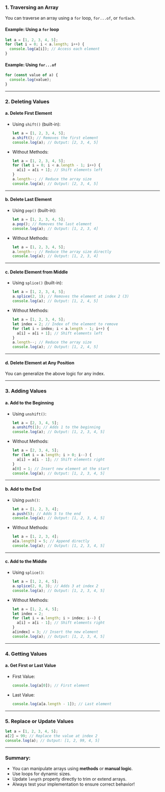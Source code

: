 ### 1. **Traversing an Array**
You can traverse an array using a `for` loop, `for...of`, or `forEach`.

#### Example: Using a `for` loop
```javascript
let a = [1, 2, 3, 4, 5];
for (let i = 0; i < a.length; i++) {
  console.log(a[i]); // Access each element
}
```

#### Example: Using `for...of`
```javascript
for (const value of a) {
  console.log(value);
}
```

---

### 2. **Deleting Values**

#### a. **Delete First Element**
- Using `shift()` (built-in):
  ```javascript
  let a = [1, 2, 3, 4, 5];
  a.shift(); // Removes the first element
  console.log(a); // Output: [2, 3, 4, 5]
  ```

- Without Methods:
  ```javascript
  let a = [1, 2, 3, 4, 5];
  for (let i = 0; i < a.length - 1; i++) {
    a[i] = a[i + 1]; // Shift elements left
  }
  a.length--; // Reduce the array size
  console.log(a); // Output: [2, 3, 4, 5]
  ```

---

#### b. **Delete Last Element**
- Using `pop()` (built-in):
  ```javascript
  let a = [1, 2, 3, 4, 5];
  a.pop(); // Removes the last element
  console.log(a); // Output: [1, 2, 3, 4]
  ```

- Without Methods:
  ```javascript
  let a = [1, 2, 3, 4, 5];
  a.length--; // Reduce the array size directly
  console.log(a); // Output: [1, 2, 3, 4]
  ```

---

#### c. **Delete Element from Middle**
- Using `splice()` (built-in):
  ```javascript
  let a = [1, 2, 3, 4, 5];
  a.splice(2, 1); // Removes the element at index 2 (3)
  console.log(a); // Output: [1, 2, 4, 5]
  ```

- Without Methods:
  ```javascript
  let a = [1, 2, 3, 4, 5];
  let index = 2; // Index of the element to remove
  for (let i = index; i < a.length - 1; i++) {
    a[i] = a[i + 1]; // Shift elements left
  }
  a.length--; // Reduce the array size
  console.log(a); // Output: [1, 2, 4, 5]
  ```

---

#### d. **Delete Element at Any Position**
You can generalize the above logic for any index.

---

### 3. **Adding Values**

#### a. **Add to the Beginning**
- Using `unshift()`:
  ```javascript
  let a = [2, 3, 4, 5];
  a.unshift(1); // Adds 1 to the beginning
  console.log(a); // Output: [1, 2, 3, 4, 5]
  ```

- Without Methods:
  ```javascript
  let a = [2, 3, 4, 5];
  for (let i = a.length; i > 0; i--) {
    a[i] = a[i - 1]; // Shift elements right
  }
  a[0] = 1; // Insert new element at the start
  console.log(a); // Output: [1, 2, 3, 4, 5]
  ```

---

#### b. **Add to the End**
- Using `push()`:
  ```javascript
  let a = [1, 2, 3, 4];
  a.push(5); // Adds 5 to the end
  console.log(a); // Output: [1, 2, 3, 4, 5]
  ```

- Without Methods:
  ```javascript
  let a = [1, 2, 3, 4];
  a[a.length] = 5; // Append directly
  console.log(a); // Output: [1, 2, 3, 4, 5]
  ```

---

#### c. **Add to the Middle**
- Using `splice()`:
  ```javascript
  let a = [1, 2, 4, 5];
  a.splice(2, 0, 3); // Adds 3 at index 2
  console.log(a); // Output: [1, 2, 3, 4, 5]
  ```

- Without Methods:
  ```javascript
  let a = [1, 2, 4, 5];
  let index = 2;
  for (let i = a.length; i > index; i--) {
    a[i] = a[i - 1]; // Shift elements right
  }
  a[index] = 3; // Insert the new element
  console.log(a); // Output: [1, 2, 3, 4, 5]
  ```

---

### 4. **Getting Values**

#### a. **Get First or Last Value**
- First Value:
  ```javascript
  console.log(a[0]); // First element
  ```

- Last Value:
  ```javascript
  console.log(a[a.length - 1]); // Last element
  ```

---

### 5. **Replace or Update Values**
```javascript
let a = [1, 2, 3, 4, 5];
a[2] = 99; // Replace the value at index 2
console.log(a); // Output: [1, 2, 99, 4, 5]
```

---

### Summary:
- You can manipulate arrays using **methods** or **manual logic**.
- Use loops for dynamic sizes.
- Update `length` property directly to trim or extend arrays.
- Always test your implementation to ensure correct behavior!